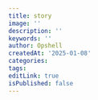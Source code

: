 ```yaml
---
title: story
image: ''
description: ''
keywords: ''
author: Opshell
createdAt: '2025-01-08'
categories: 
tags: 
editLink: true
isPublished: false
---
```


